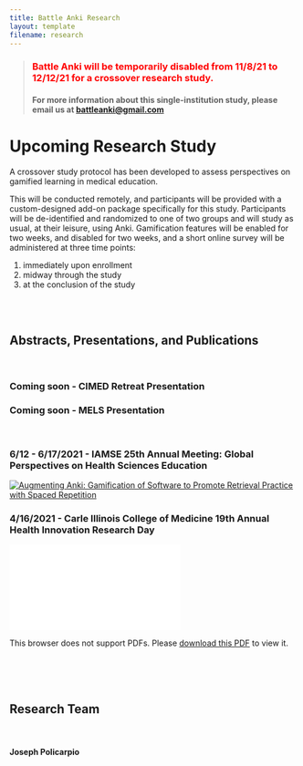 ```yaml
---
title: Battle Anki Research
layout: template
filename: research
---
```


>### <span style="color:red">  Battle Anki will be temporarily disabled from 11/8/21 to 12/12/21 for a crossover research study.</span>
>#### For more information about this single-institution study, please email us at [battleanki@gmail.com](mailto:battleanki@gmail.com) 

# Upcoming Research Study

A crossover study protocol has been developed to assess perspectives on gamified learning in medical education.

This will be conducted remotely, and participants will be provided with a custom-designed add-on package specifically for this study.
Participants will be de-identified and randomized to one of two groups and will study as usual, at their leisure, using Anki.
Gamification features will be enabled for two weeks, and disabled for two weeks, and a short online survey will be administered at three time points:
1. immediately upon enrollment
2. midway through the study
3. at the conclusion of the study

<br><br>

## Abstracts, Presentations, and Publications

<br>

### Coming soon - CIMED Retreat Presentation

### Coming soon - MELS Presentation

<br>

### 6/12 - 6/17/2021 - IAMSE 25th Annual Meeting: Global Perspectives on Health Sciences Education

[![Augmenting Anki: Gamification of Software to Promote Retrieval Practice with Spaced
Repetition](./Images/Research/Policarpio_MacInnis_Wallon_poster_IAMSE.jpg)](https://github.com/jopeo/jopeo.github.io/blob/master/Images/Research/Policarpio_MacInnis_Wallon_poster_IAMSE.jpg?raw=true)

### 4/16/2021 - Carle Illinois College of Medicine 19th Annual Health Innovation Research Day

<object data="./Images/Research/CIMED_HIRD.pdf" width="100%" height="800px">
    <embed src="./Images/Research/CIMED_HIRD.pdf">
        <p>This browser does not support PDFs. Please <a href="./Images/Research/CIMED_HIRD.pdf">download this PDF</a> to view it.</p>
</object>

<br><br><br>

## Research Team

<br>

#### Joseph Policarpio